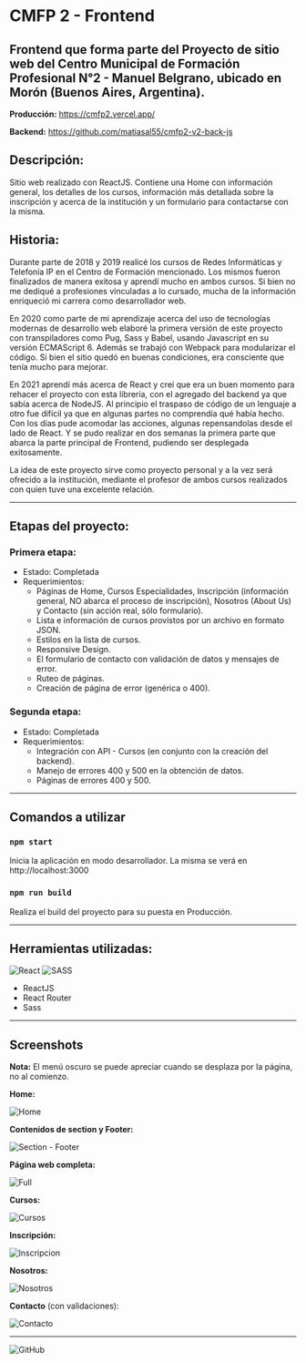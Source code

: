 # CMFP 2 - Frontend

## Frontend que forma parte del Proyecto de sitio web del Centro Municipal de Formación Profesional N°2 - Manuel Belgrano, ubicado en Morón (Buenos Aires, Argentina).

**Producción:** https://cmfp2.vercel.app/

**Backend:** https://github.com/matiasal55/cmfp2-v2-back-js

## Descripción:

Sitio web realizado con ReactJS. Contiene una Home con información general, los detalles de los cursos, información más detallada sobre la inscripción y acerca de la institución y un formulario para contactarse con la misma.

## Historia:

Durante parte de 2018 y 2019 realicé los cursos de Redes Informáticas y Telefonía IP en el Centro de Formación mencionado. Los mismos fueron finalizados de manera exitosa y aprendí mucho en ambos cursos. Si bien no me dediqué a profesiones vinculadas a lo cursado, mucha de la información enriqueció mi carrera como desarrollador web.

En 2020 como parte de mi aprendizaje acerca del uso de tecnologías modernas de desarrollo web elaboré la primera versión de este proyecto con transpiladores como Pug, Sass y Babel, usando Javascript en su versión ECMAScript 6. Además se trabajó con Webpack para modularizar el código. Si bien el sitio quedó en buenas condiciones, era consciente que tenía mucho para mejorar.

En 2021 aprendí más acerca de React y creí que era un buen momento para rehacer el proyecto con esta librería, con el agregado del backend ya que sabía acerca de NodeJS. Al principio el traspaso de código de un lenguaje a otro fue difícil ya que en algunas partes no comprendía qué había hecho. Con los días pude acomodar las acciones, algunas repensandolas desde el lado de React. Y se pudo realizar en dos semanas la primera parte que abarca la parte principal de Frontend, pudiendo ser desplegada exitosamente.

La idea de este proyecto sirve como proyecto personal y a la vez será ofrecido a la institución, mediante el profesor de ambos cursos realizados con quien tuve una excelente relación.

<hr>

## Etapas del proyecto:

### Primera etapa:

-   Estado: Completada
-   Requerimientos:
    -   Páginas de Home, Cursos Especialidades, Inscripción (información general, NO abarca el proceso de inscripción), Nosotros (About Us) y Contacto (sin acción real, sólo formulario).
    -   Lista e información de cursos provistos por un archivo en formato JSON.
    -   Estilos en la lista de cursos.
    -   Responsive Design.
    -   El formulario de contacto con validación de datos y mensajes de error.
    -   Ruteo de páginas.
    -   Creación de página de error (genérica o 400).

### Segunda etapa:

-   Estado: Completada
-   Requerimientos:
    -   Integración con API - Cursos (en conjunto con la creación del backend).
    -   Manejo de errores 400 y 500 en la obtención de datos.
    -   Páginas de errores 400 y 500.

<hr>

## Comandos a utilizar

### `npm start`

Inicia la aplicación en modo desarrollador. La misma se verá en http://localhost:3000

### `npm run build`

Realiza el build del proyecto para su puesta en Producción.

<hr>

## Herramientas utilizadas:

<div>
    <img alt="React" src="https://img.shields.io/badge/react-%2320232a.svg?style=for-the-badge&logo=react&logoColor=%2361DAFB"/>
    <img alt="SASS" src="https://img.shields.io/badge/SASS-hotpink.svg?style=for-the-badge&logo=SASS&logoColor=white"/>
</div>

-   ReactJS
-   React Router
-   Sass

<hr>

## Screenshots

**Nota:** El menú oscuro se puede apreciar cuando se desplaza por la página, no al comienzo.

**Home:**

![Home](https://raw.githubusercontent.com/matiasal55/cmfp2-v2-front/main/screenshots/01%20-%20home.png)

**Contenidos de section y Footer:**

![Section - Footer](https://raw.githubusercontent.com/matiasal55/cmfp2-v2-front/main/screenshots/02%20-%20section%20footer.png)

**Página web completa:**

![Full](https://raw.githubusercontent.com/matiasal55/cmfp2-v2-front/main/screenshots/03%20-%20total.png)

**Cursos:**

![Cursos](https://raw.githubusercontent.com/matiasal55/cmfp2-v2-front/main/screenshots/04%20-%20cursos.png)

**Inscripción:**

![Inscripcion](https://raw.githubusercontent.com/matiasal55/cmfp2-v2-front/main/screenshots/05%20-%20inscripcion.png)

**Nosotros:**

![Nosotros](https://raw.githubusercontent.com/matiasal55/cmfp2-v2-front/main/screenshots/06%20-%20nosotros.png)

**Contacto** (con validaciones):

![Contacto](https://raw.githubusercontent.com/matiasal55/cmfp2-v2-front/main/screenshots/07%20-%20contacto.png)

<hr>

<img alt="GitHub" src="https://img.shields.io/github/license/matiasal55/cmfp2-v2-front?style=for-the-badge">

